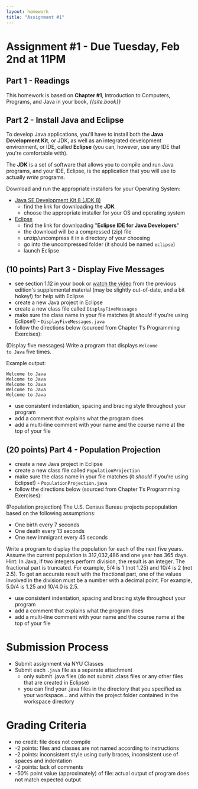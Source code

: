 ```yaml
---
layout: homework
title: "Assignment #1"
---
```


# Assignment #1 - Due Tuesday, Feb 2nd at 11PM

## Part 1 - Readings

This homework is based on __Chapter #1__, Introduction to Computers, Programs, and Java in your book, _{{site.book}}_

## Part 2 - Install Java and Eclipse

To develop Java applications, you'll have to install both the __Java Development Kit__, or JDK, as well as an integrated development environment, or IDE, called __Eclipse__ (you can, however, use any IDE that you're comfortable with).

The __JDK__ is a set of software that allows you to compile and run Java programs, and your IDE, Eclipse, is the application that you will use to actually _write_ programs.

Download and run the appropriate installers for your Operating System:

* [Java SE Development Kit 8  (JDK 8)](http://www.oracle.com/technetwork/java/javase/downloads/index.html)
	* find the link for downloading the __JDK__
	* choose the appropriate installer for your OS and operating system 
* [Eclipse](https://eclipse.org/downloads/)
	* find the link for downloading "__Eclipse IDE for Java Developers__"
	* the download will be a compressed (zip) file
	* unzip/uncompress it in a directory of your choosing
	* go into the uncompressed folder (it should be named <code>eclipse</code>)
	* launch Eclipse

## (10 points) Part 3 - Display Five Messages

* see section 1.12 in your book or [watch the video](http://www.cs.armstrong.edu/liang/intro9e/VideoNote/Eclipse/EclipseTutorial.htm) from the previous edition's supplemental material (may be slightly out-of-date, and a bit hokey!) for help with Eclipse
* create a new Java project in Eclipse 
* create a new class file called <code>DisplayFiveMessages</code>
* make sure the class name in your file matches (it _should_ if you're using Eclipse!) - <code>DisplayFiveMessages.java</code>
* follow the directions below (sourced from Chapter 1's Programming Exercises):

(Display five messages) Write a program that displays <code>Welcome to Java</code> five times. 

Example output:

<pre><code data-trim contenteditable>Welcome to Java
Welcome to Java
Welcome to Java
Welcome to Java
Welcome to Java
</code></pre>

* use consistent indentation, spacing and bracing style throughout your program
* add a comment that explains what the program does
* add a multi-line comment with your name and the course name at the top of your file

## (20 points) Part 4 - Population Projection 

* create a new Java project in Eclipse
* create a new class file called <code>PopulationProjection</code>
* make sure the class name in your file matches (it _should_ if you're using Eclipse!) - <code>PopulationProjection.java</code>
* follow the directions below (sourced from Chapter 1's Programming Exercises):

(Population projection) The U.S. Census Bureau projects popopulation based on the following assumptions:

* One birth every 7 seconds
* One death every 13 seconds
* One new immigrant every 45 seconds

Write a program to display the population for each of the next five years. Assume the current population is 312,032,486 and one year has 365 days. Hint: In Java, if two integers perform division, the result is an integer. The fractional part is truncated. For example, 5/4 is 1 (not 1.25) and 10/4 is 2 (not 2.5). To get an accurate result with the fractional part, one of the values involved in the division must be a number with a decimal point. For example, 5.0/4 is 1.25 and 10/4.0 is 2.5.

* use consistent indentation, spacing and bracing style throughout your program
* add a comment that explains what the program does
* add a multi-line comment with your name and the course name at the top of your file

# Submission Process

* Submit assignment via NYU Classes
* Submit each <code>.java</code> file as a separate attachment
	* only submit .java files (do not submit .class files or any other files that are created in Eclipse)
	* you can find your .java files in the directory that you specified as your workspace... and within the project folder contained in the workspace directory


# Grading Criteria

* no credit: file does not compile
* -2 points: files and classes are not named according to instructions
* -2 points: inconsistent style using curly braces, inconsistent use of spaces and indentation
* -2 points: lack of comments
* -50% point value (approximately) of file: actual output of program does not match expected output
